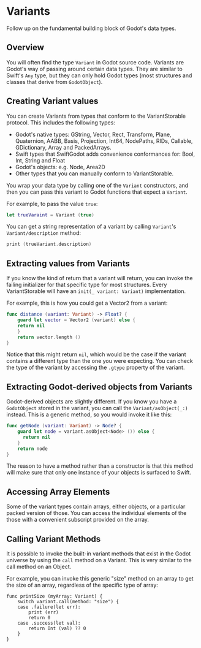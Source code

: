 # Variants

Follow up on the fundamental building block of Godot's data types.

## Overview

You will often find the type ``Variant`` in Godot source code.   Variants are
Godot's way of passing around certain data types.  They are similar to Swift's
`Any` type, but they can only hold Godot types (most structures and classes
that derive from ``GodotObject``). 

## Creating Variant values
You can create Variants from types that conform to the VariantStorable protocol. 
This includes the following types:

* Godot's native types: GString, Vector, Rect, Transform, Plane, Quaternion,
  AABB,  Basis, Projection, Int64, NodePaths, RIDs, Callable, GDictionary, Array
  and PackedArrays. 
* Swift types that SwiftGodot adds convenience conformances for: Bool, Int, String and Float
* Godot's objects: e.g. Node, Area2D
* Other types that you can manually conform to VariantStorable.

You wrap your data type by calling one of the ``Variant`` constructors, and then
you can pass this variant to Godot functions that expect a ``Variant``.

For example, to pass the value `true`:

```swift
let trueVaraint = Variant (true)
```

You can get a string representation of a variant by calling ``Variant``'s
``Variant/description`` method:

```swift
print (trueVariant.description)
```

## Extracting values from Variants

If you know the kind of return that a variant will return, you can invoke the
failing initializer for that specific type for most structures. Every VariantStorable
will have an `init(_ variant: Variant)` implementation.

For example, this is how you could get a Vector2 from a variant:

```swift
func distance (variant: Variant) -> Float? {
    guard let vector = Vector2 (variant) else {
	return nil
    }
    return vector.length ()
}
```

Notice that this might return `nil`, which would be the case if the variant
contains a different type than the one you were expecting. You can check the
type of the variant by accessing the `.gtype` property of the variant.

## Extracting Godot-derived objects from Variants

Godot-derived objects are slightly different. If you know you have a
``GodotObject`` stored in the variant, you can call the ``Variant/asObject(_:)``
instead.  This is a generic method, so you would invoke it like this:

```swift
func getNode (variant: Variant) -> Node? {
    guard let node = variant.asObject<Node> ()) else {
	  return nil
    }
    return node
}
```

The reason to have a method rather than a constructor is that this method will
make sure that only one instance of your objects is surfaced to Swift. 

## Accessing Array Elements

Some of the variant types contain arrays, either objects, or a particular
packed version of those.   You can access the individual elements of the
those with a convenient subscript provided on the array.

## Calling Variant Methods

It is possible to invoke the built-in variant methods that exist in the Godot
universe by using the `call` method on a Variant.   This is very similar to the
call method on an Object.

For example, you can invoke this generic "size" method on an array to get the
size of an array, regardless of the specific type of array:

```
func printSize (myArray: Variant) {
    switch variant.call(method: "size") {
    case .failure(let err):
        print (err)
        return 0
    case .success(let val):
        return Int (val) ?? 0
    }
}
```